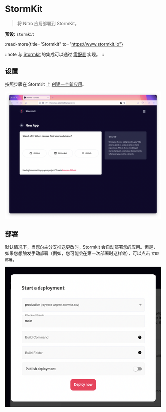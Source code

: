 # StormKit

> 将 Nitro 应用部署到 StormKit。

**预设:** `stormkit`

:read-more{title="Stormkit" to="https://www.stormkit.io"}

::note
与 [Stormkit](https://www.stormkit.io/) 的集成可以通过 [零配置](/deploy#zero-config-providers) 实现。
::

## 设置

按照步骤在 Stormkit 上 [创建一个新应用](https://app.stormkit.io/apps/new)。

![在 Stormkit 上创建新应用](/images/stormkit-new-app.png)

## 部署

默认情况下，当您向主分支推送更改时，Stormkit 会自动部署您的应用。但是，如果您想触发手动部署（例如，您可能会在第一次部署时这样做），可以点击 `立即部署`。

![通过立即部署触发手动部署](/images/stormkit-deploy.png)